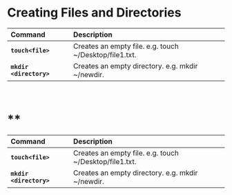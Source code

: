 # **Creating Files and Directories**

| Command  | Description |
|:---------|:------------|
| **`touch<file>`**  | Creates an empty file. e.g. touch ~/Desktop/file1.txt. |
| **`mkdir <directory>`**  | Creates an empty directory. e.g. mkdir ~/newdir. |

&nbsp;

# **

| Command  | Description |
|:---------|:------------|
| **`touch<file>`**  | Creates an empty file. e.g. touch ~/Desktop/file1.txt. |
| **`mkdir <directory>`**  | Creates an empty directory. e.g. mkdir ~/newdir. |
